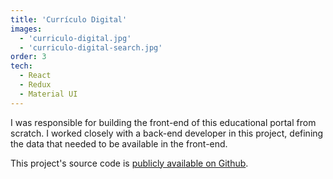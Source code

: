 ```yaml
---
title: 'Currículo Digital'
images:
  - 'curriculo-digital.jpg'
  - 'curriculo-digital-search.jpg'
order: 3
tech:
  - React
  - Redux
  - Material UI
---
```


I was responsible for building the front-end of this educational portal from scratch. I worked closely with a back-end developer in this project, defining the data that needed to be available in the front-end.

This project's source code is [publicly available on Github](https://github.com/prefeiturasp/SME-plataforma-curriculo-interface/).
